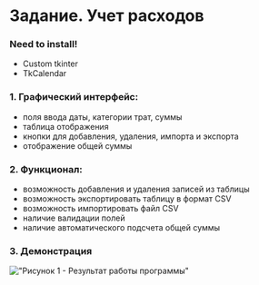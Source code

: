 # Задание. Учет расходов
### Need to install! ###
- Custom tkinter
- TkCalendar
### 1. Графический интерфейс: ###
- поля ввода даты, категории трат, суммы
- таблица отображения
- кнопки для добавления, удаления, импорта и экспорта
- отображение общей суммы
### 2. Функционал: ###
- возможность добавления и удаления записей из таблицы
- возможность экспортировать таблицу в формат CSV
- возможность импортировать файл CSV
- наличие валидации полей
- наличие автоматического подсчета общей суммы
### 3. Демонстрация ###
!["Рисунок 1 - Результат работы программы"]("images/Add_items.png")

